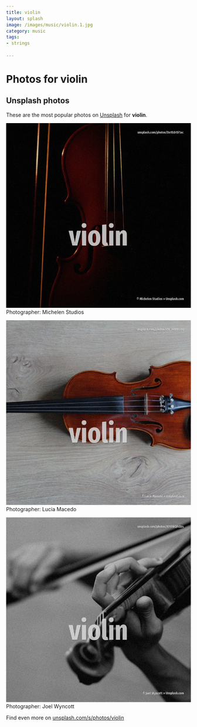 ```yaml
---
title: violin
layout: splash
image: /images/music/violin.1.jpg
category: music
tags:
- strings

---
```

# Photos for violin
 
## Unsplash photos
These are the most popular photos on [Unsplash](https://unsplash.com) for **violin**.
 
![violin](/images/music/violin.1.jpg)
Photographer:  Michelen Studios
 
![violin](/images/music/violin.2.jpg)
Photographer:  Lucia Macedo
 
![violin](/images/music/violin.3.jpg)
Photographer:  Joel Wyncott
 
Find even more on [unsplash.com/s/photos/violin](https://unsplash.com/s/photos/violin)
 

